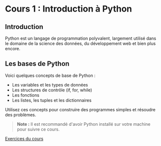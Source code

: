 # Cours 1 : Introduction à Python

## Introduction

Python est un langage de programmation polyvalent, largement utilisé dans le domaine de la science des données, du développement web et bien plus encore.

## Les bases de Python

Voici quelques concepts de base de Python :

- Les variables et les types de données
- Les structures de contrôle (if, for, while)
- Les fonctions
- Les listes, les tuples et les dictionnaires

Utilisez ces concepts pour construire des programmes simples et résoudre des problèmes.

> **Note :** Il est recommandé d'avoir Python installé sur votre machine pour suivre ce cours.

[Exercices du cours](exercices1.html)
